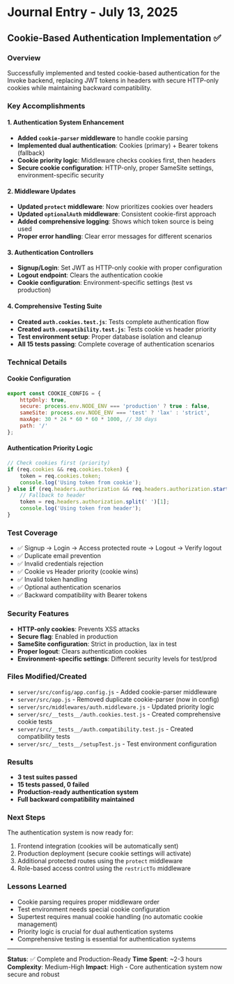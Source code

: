 # Journal Entry - July 13, 2025

## Cookie-Based Authentication Implementation ✅

### Overview
Successfully implemented and tested cookie-based authentication for the Invoke backend, replacing JWT tokens in headers with secure HTTP-only cookies while maintaining backward compatibility.

### Key Accomplishments

#### 1. **Authentication System Enhancement**
- **Added `cookie-parser` middleware** to handle cookie parsing
- **Implemented dual authentication**: Cookies (primary) + Bearer tokens (fallback)
- **Cookie priority logic**: Middleware checks cookies first, then headers
- **Secure cookie configuration**: HTTP-only, proper SameSite settings, environment-specific security

#### 2. **Middleware Updates**
- **Updated `protect` middleware**: Now prioritizes cookies over headers
- **Updated `optionalAuth` middleware**: Consistent cookie-first approach
- **Added comprehensive logging**: Shows which token source is being used
- **Proper error handling**: Clear error messages for different scenarios

#### 3. **Authentication Controllers**
- **Signup/Login**: Set JWT as HTTP-only cookie with proper configuration
- **Logout endpoint**: Clears the authentication cookie
- **Cookie configuration**: Environment-specific settings (test vs production)

#### 4. **Comprehensive Testing Suite**
- **Created `auth.cookies.test.js`**: Tests complete authentication flow
- **Created `auth.compatibility.test.js`**: Tests cookie vs header priority
- **Test environment setup**: Proper database isolation and cleanup
- **All 15 tests passing**: Complete coverage of authentication scenarios

### Technical Details

#### Cookie Configuration
```javascript
export const COOKIE_CONFIG = {
    httpOnly: true,
    secure: process.env.NODE_ENV === 'production' ? true : false,
    sameSite: process.env.NODE_ENV === 'test' ? 'lax' : 'strict',
    maxAge: 30 * 24 * 60 * 60 * 1000, // 30 days
    path: '/'
};
```

#### Authentication Priority Logic
```javascript
// Check cookies first (priority)
if (req.cookies && req.cookies.token) {
    token = req.cookies.token;
    console.log('Using token from cookie');
} else if (req.headers.authorization && req.headers.authorization.startsWith('Bearer')) {
    // Fallback to header
    token = req.headers.authorization.split(' ')[1];
    console.log('Using token from header');
}
```

### Test Coverage
- ✅ Signup → Login → Access protected route → Logout → Verify logout
- ✅ Duplicate email prevention
- ✅ Invalid credentials rejection
- ✅ Cookie vs Header priority (cookie wins)
- ✅ Invalid token handling
- ✅ Optional authentication scenarios
- ✅ Backward compatibility with Bearer tokens

### Security Features
- **HTTP-only cookies**: Prevents XSS attacks
- **Secure flag**: Enabled in production
- **SameSite configuration**: Strict in production, lax in test
- **Proper logout**: Clears authentication cookies
- **Environment-specific settings**: Different security levels for test/prod

### Files Modified/Created
- `server/src/config/app.config.js` - Added cookie-parser middleware
- `server/src/app.js` - Removed duplicate cookie-parser (now in config)
- `server/src/middlewares/auth.middleware.js` - Updated priority logic
- `server/src/__tests__/auth.cookies.test.js` - Created comprehensive cookie tests
- `server/src/__tests__/auth.compatibility.test.js` - Created compatibility tests
- `server/src/__tests__/setupTest.js` - Test environment configuration

### Results
- **3 test suites passed**
- **15 tests passed, 0 failed**
- **Production-ready authentication system**
- **Full backward compatibility maintained**

### Next Steps
The authentication system is now ready for:
1. Frontend integration (cookies will be automatically sent)
2. Production deployment (secure cookie settings will activate)
3. Additional protected routes using the `protect` middleware
4. Role-based access control using the `restrictTo` middleware

### Lessons Learned
- Cookie parsing requires proper middleware order
- Test environment needs special cookie configuration
- Supertest requires manual cookie handling (no automatic cookie management)
- Priority logic is crucial for dual authentication systems
- Comprehensive testing is essential for authentication systems

---

**Status**: ✅ Complete and Production-Ready
**Time Spent**: ~2-3 hours
**Complexity**: Medium-High
**Impact**: High - Core authentication system now secure and robust 